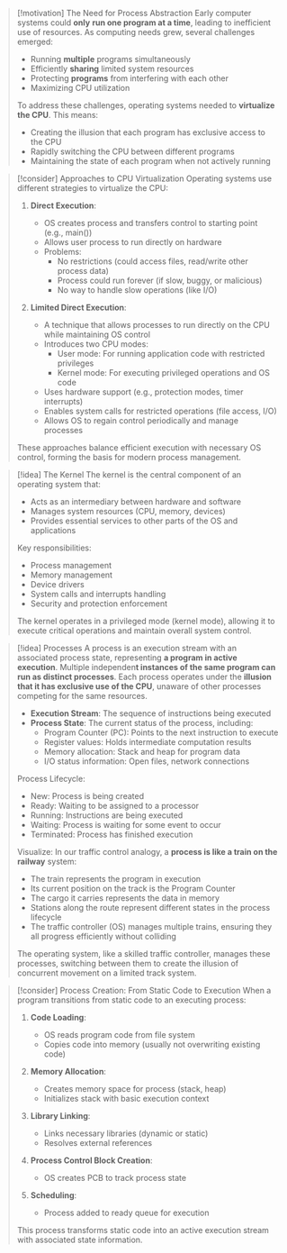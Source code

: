> [!motivation] The Need for Process Abstraction
> Early computer systems could **only** **run one program at a time**, leading to inefficient use of resources. As computing needs grew, several challenges emerged:
> 
> - Running **multiple** programs simultaneously
> - Efficiently **sharing** limited system resources
> - Protecting **programs** from interfering with each other
> - Maximizing CPU utilization
> 
> To address these challenges, operating systems needed to **virtualize the CPU**. This means:
> - Creating the illusion that each program has exclusive access to the CPU
> - Rapidly switching the CPU between different programs
> - Maintaining the state of each program when not actively running

> [!consider] Approaches to CPU Virtualization
> Operating systems use different strategies to virtualize the CPU:
> 
> 1. **Direct Execution**:
>    - OS creates process and transfers control to starting point (e.g., main())
>    - Allows user process to run directly on hardware
>    - Problems:
>      - No restrictions (could access files, read/write other process data)
>      - Process could run forever (if slow, buggy, or malicious)
>      - No way to handle slow operations (like I/O)
> 
> 2. **Limited Direct Execution**:
>    - A technique that allows processes to run directly on the CPU while maintaining OS control
>    - Introduces two CPU modes:
>      - User mode: For running application code with restricted privileges
>      - Kernel mode: For executing privileged operations and OS code
>    - Uses hardware support (e.g., protection modes, timer interrupts)
>    - Enables system calls for restricted operations (file access, I/O)
>    - Allows OS to regain control periodically and manage processes
> 
> These approaches balance efficient execution with necessary OS control, forming the basis for modern process management.

> [!idea] The Kernel
> The kernel is the central component of an operating system that:
> 
> - Acts as an intermediary between hardware and software
> - Manages system resources (CPU, memory, devices)
> - Provides essential services to other parts of the OS and applications
> 
> Key responsibilities:
> - Process management
> - Memory management
> - Device drivers
> - System calls and interrupts handling
> - Security and protection enforcement
> 
> The kernel operates in a privileged mode (kernel mode), allowing it to execute critical operations and maintain overall system control.

> [!idea] Processes
> A process is an execution stream with an associated process state, representing **a program in active execution**. Multiple independen**t instances of the same program can run as distinct processes**. Each process operates under the **illusion that it has exclusive use of the CPU**, unaware of other processes competing for the same resources.
> 
> - **Execution Stream**: The sequence of instructions being executed
> - **Process State**: The current status of the process, including:
>   - Program Counter (PC): Points to the next instruction to execute
>   - Register values: Holds intermediate computation results
>   - Memory allocation: Stack and heap for program data
>   - I/O status information: Open files, network connections
> 
> Process Lifecycle:
> - New: Process is being created
> - Ready: Waiting to be assigned to a processor
> - Running: Instructions are being executed
> - Waiting: Process is waiting for some event to occur
> - Terminated: Process has finished execution
> 
> Visualize: In our traffic control analogy, a **process is like a train on the railway** system:
> - The train represents the program in execution
> - Its current position on the track is the Program Counter
> - The cargo it carries represents the data in memory
> - Stations along the route represent different states in the process lifecycle
> - The traffic controller (OS) manages multiple trains, ensuring they all progress efficiently without colliding
> 
> The operating system, like a skilled traffic controller, manages these processes, switching between them to create the illusion of concurrent movement on a limited track system.

> [!consider] Process Creation: From Static Code to Execution
> When a program transitions from static code to an executing process:
> 
> 1. **Code Loading**:
>    - OS reads program code from file system
>    - Copies code into memory (usually not overwriting existing code)
> 
> 2. **Memory Allocation**:
>    - Creates memory space for process (stack, heap)
>    - Initializes stack with basic execution context
> 
> 3. **Library Linking**:
>    - Links necessary libraries (dynamic or static)
>    - Resolves external references
> 
> 4. **Process Control Block Creation**:
>    - OS creates PCB to track process state
> 
> 5. **Scheduling**:
>    - Process added to ready queue for execution
> 
> This process transforms static code into an active execution stream with associated state information.

